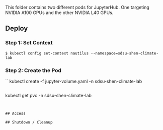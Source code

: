 This folder contains two different pods for JupyterHub. One targeting NVIDIA A100 GPUs and the other NVIDIA L40 GPUs.

## Deploy

### Step 1: Set Context

```
$ kubectl config set-context nautilus --namespace=sdsu-shen-climate-lab
```
### Step 2: Create the Pod

``
kubectl create -f jupyter-volume.yaml -n sdsu-shen-climate-lab
```

```
kubectl get pvc -n sdsu-shen-climate-lab
```


## Access

## Shutdown / Cleanup

